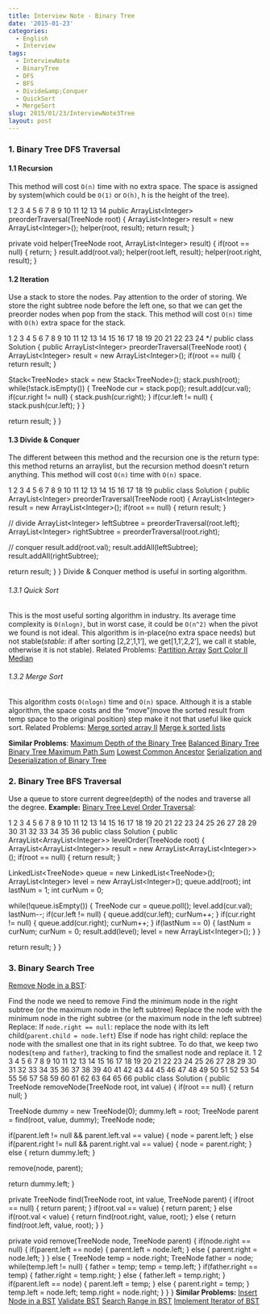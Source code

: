 ```yaml
---
title: Interview Note - Binary Tree
date: '2015-01-23'
categories:
  - English
  - Interview
tags:
  - InterviewNote
  - BinaryTree
  - DFS
  - BFS
  - Divide&amp;Conquer
  - QuickSort
  - MergeSort
slug: 2015/01/23/InterviewNote3Tree
layout: post
---
```

### [](#1-Binary-Tree-DFS-Traversal)1. Binary Tree DFS Traversal

#### [](#1-1-Recursion)1.1 Recursion

This method will cost `O(n)` time with no extra space. The space is assigned by system(which could be `O(1)` or `O(h)`, h is the height of the tree).

 1
2
3
4
5
6
7
8
9
10
11
12
13
14
public ArrayList&lt;Integer&gt; preorderTraversal(TreeNode root) {
 ArrayList&lt;Integer&gt; result = new ArrayList&lt;Integer&gt;();
 helper(root, result);
 return result;
}

private void helper(TreeNode root, ArrayList&lt;Integer&gt; result) {
 if(root == null) {
 return;
 }
 result.add(root.val);
 helper(root.left, result);
 helper(root.right, result);
}
 #### [](#1-2-Iteration)1.2 Iteration

Use a stack to store the nodes. Pay attention to the order of storing. We store the right subtree node before the left one, so that we can get the preorder nodes when pop from the stack.
This method will cost `O(n)` time with `O(h)` extra space for the stack.

 1
2
3
4
5
6
7
8
9
10
11
12
13
14
15
16
17
18
19
20
21
22
23
24
 */
public class Solution {
 public ArrayList&lt;Integer&gt; preorderTraversal(TreeNode root) {
 ArrayList&lt;Integer&gt; result = new ArrayList&lt;Integer&gt;();
 if(root == null) {
 return result;
 }
 
 Stack&lt;TreeNode&gt; stack = new Stack&lt;TreeNode&gt;();
 stack.push(root);
 while(!stack.isEmpty()) {
 TreeNode cur = stack.pop();
 result.add(cur.val);
 if(cur.right != null) {
 stack.push(cur.right);
 }
 if(cur.left != null) {
 stack.push(cur.left);
 }
 }
 
 return result;
 }
}
 #### [](#1-3-Divide-amp-Conquer)1.3 Divide &amp; Conquer

The different between this method and the recursion one is the return type: this method returns an arraylist, but the recursion method doesn’t return anything. This method will cost `O(n)` time with `O(n)` space.

 1
2
3
4
5
6
7
8
9
10
11
12
13
14
15
16
17
18
19
public class Solution {
 public ArrayList&lt;Integer&gt; preorderTraversal(TreeNode root) {
 ArrayList&lt;Integer&gt; result = new ArrayList&lt;Integer&gt;();
 if(root == null) {
 return result;
 }

 // divide
 ArrayList&lt;Integer&gt; leftSubtree = preorderTraversal(root.left);
 ArrayList&lt;Integer&gt; rightSubtree = preorderTraversal(root.right);
 
 // conquer
 result.add(root.val);
 result.addAll(leftSubtree);
 result.addAll(rightSubtree);
 
 return result;
 }
}
 Divide &amp; Conquer method is useful in sorting algorithm.

 ###### [](#1-3-1-Quick-Sort)1.3.1 Quick Sort

This is the most useful sorting algorithm in industry. Its average time complexity is `O(nlogn)`, but in worst case, it could be `O(n^2)` when the pivot we found is not ideal. This algorithm is in-place(no extra space needs) but not stable(*stable*: if after sorting [2,2’,1,1’], we get[1,1’,2,2’], we call it stable, otherwise it is not stable).
Related Problems:
[Partition Array](http://lintcode.com/en/problem/partition-array/)
[Sort Color II](http://lintcode.com/problem/sort-colors-ii)
[Median](http://lintcode.com/problem/median)

 ###### [](#1-3-2-Merge-Sort)1.3.2 Merge Sort

This algorithm costs `O(nlogn)` time and `O(n)` space. Although it is a stable algorithm, the space costs and the “move”(move the sorted result from temp space to the original position) step make it not that useful like quick sort.
Related Problems:
[Merge sorted array II](http://lintcode.com/problem/merge-sorted-array-ii)
[Merge k sorted lists](http://lintcode.com/en/problem/merge-k-sorted-lists/)

 **Similar Problems**:
[Maximum Depth of the Binary Tree](http://lintcode.com/problem/maximum-depth-of-binary-tree)
[Balanced Binary Tree](http://lintcode.com/problem/balanced-binary-tree)
[Binary Tree Maximum Path Sum](http://lintcode.com/problem/binary-tree-maximum-path-sum)
[Lowest Common Ancestor](http://lintcode.com/problem/lowest-common-ancestor)
[Serialization and Deserialization of Binary Tree](http://lintcode.com/problem/serialization-and-deserialization-of-binary-tree)

 ### [](#2-Binary-Tree-BFS-Traversal)2. Binary Tree BFS Traversal

Use a queue to store current degree(depth) of the nodes and traverse all the degree.
**Example:**
[Binary Tree Level Order Traversal](http://lintcode.com/problem/binary-tree-level-order-traversal):

 1
2
3
4
5
6
7
8
9
10
11
12
13
14
15
16
17
18
19
20
21
22
23
24
25
26
27
28
29
30
31
32
33
34
35
36
public class Solution {
 public ArrayList&lt;ArrayList&lt;Integer&gt;&gt; levelOrder(TreeNode root) {
 ArrayList&lt;ArrayList&lt;Integer&gt;&gt; result = new ArrayList&lt;ArrayList&lt;Integer&gt;&gt;();
 if(root == null) {
 return result;
 }

 LinkedList&lt;TreeNode&gt; queue = new LinkedList&lt;TreeNode&gt;();
 ArrayList&lt;Integer&gt; level = new ArrayList&lt;Integer&gt;();
 queue.add(root);
 int lastNum = 1;
 int curNum = 0;

 while(!queue.isEmpty()) {
 TreeNode cur = queue.poll();
 level.add(cur.val);
 lastNum--;
 if(cur.left != null) {
 queue.add(cur.left);
 curNum++;
 }
 if(cur.right != null) {
 queue.add(cur.right);
 curNum++;
 }
 if(lastNum == 0) {
 lastNum = curNum;
 curNum = 0;
 result.add(level);
 level = new ArrayList&lt;Integer&gt;();
 }
 }

 return result;
 }
}
 ### [](#3-Binary-Search-Tree)3. Binary Search Tree

[Remove Node in a BST](http://lintcode.com/problem/remove-node-in-binary-search-tree):

  Find the node we need to remove Find the minimum node in the right subtree (or the maximum node in the left subtree) Replace the node with the minimum node in the right subtree (or the maximum node in the left subtree)
Replace:
If `node.right == null`: replace the node with its left child(`parent.child = node.left`)
Else if node has right child: replace the node with the smallest one that in its right subtree. To do that, we keep two nodes(`temp` and `father`), tracking to find the smallest node and replace it.  1
2
3
4
5
6
7
8
9
10
11
12
13
14
15
16
17
18
19
20
21
22
23
24
25
26
27
28
29
30
31
32
33
34
35
36
37
38
39
40
41
42
43
44
45
46
47
48
49
50
51
52
53
54
55
56
57
58
59
60
61
62
63
64
65
66
public class Solution {
 public TreeNode removeNode(TreeNode root, int value) {
 if(root == null) {
 return null;
 }

 TreeNode dummy = new TreeNode(0);
 dummy.left = root;
 TreeNode parent = find(root, value, dummy);
 TreeNode node;

 if(parent.left != null &amp;&amp; parent.left.val == value) {
 node = parent.left;
 } else if(parent.right != null &amp;&amp; parent.right.val == value) {
 node = parent.right;
 } else {
 return dummy.left;
 }

 remove(node, parent);

 return dummy.left;
 }
 
 private TreeNode find(TreeNode root, int value, TreeNode parent) {
 if(root == null) {
 return parent;
 }
 if(root.val == value) {
 return parent;
 } else if(root.val &lt; value) {
 return find(root.right, value, root);
 } else {
 return find(root.left, value, root);
 }
 }
 
 private void remove(TreeNode node, TreeNode parent) {
 if(node.right == null) {
 if(parent.left == node) {
 parent.left = node.left;
 } else {
 parent.right = node.left;
 }
 } else {
 TreeNode temp = node.right;
 TreeNode father = node;
 while(temp.left != null) {
 father = temp;
 temp = temp.left;
 }
 if(father.right == temp) {
 father.right = temp.right;
 } else {
 father.left = temp.right;
 }
 if(parent.left == node) {
 parent.left = temp;
 } else {
 parent.right = temp;
 }
 temp.left = node.left;
 temp.right = node.right;
 }
 }
}
 **Similar Problems:**
[Insert Node in a BST](http://lintcode.com/problem/insert-node-in-a-binary-search-tree)
[Validate BST](http://lintcode.com/problem/validate-binary-search-tree)
[Search Range in BST](http://lintcode.com/problem/search-range-in-binary-search-tree)
[Implement Iterator of BST](http://lintcode.com/problem/implement-iterator-of-binary-search-tree)
